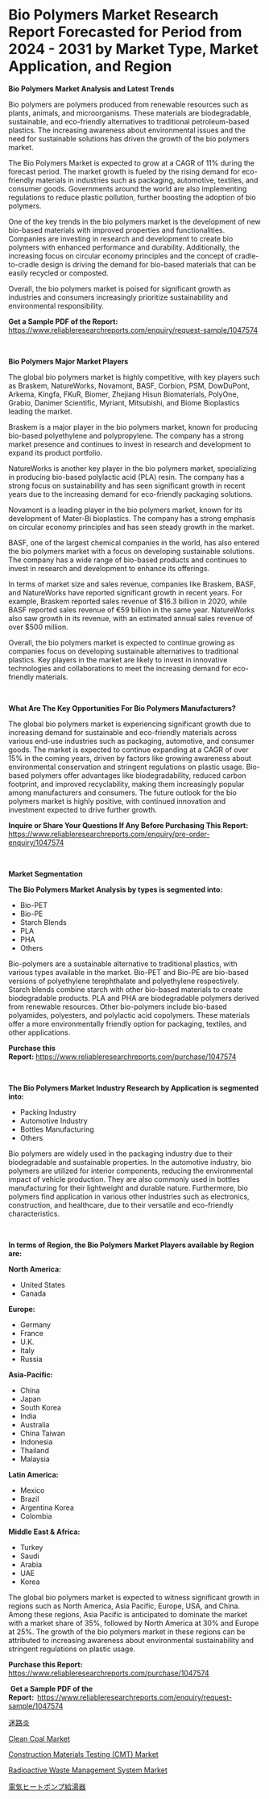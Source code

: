<p><h1>Bio Polymers Market Research Report Forecasted for Period from 2024 -  2031 by Market Type, Market Application, and Region</h1></p><p><strong>Bio Polymers Market Analysis and Latest Trends</strong></p>
<p><p>Bio polymers are polymers produced from renewable resources such as plants, animals, and microorganisms. These materials are biodegradable, sustainable, and eco-friendly alternatives to traditional petroleum-based plastics. The increasing awareness about environmental issues and the need for sustainable solutions has driven the growth of the bio polymers market.</p><p>The Bio Polymers Market is expected to grow at a CAGR of 11% during the forecast period. The market growth is fueled by the rising demand for eco-friendly materials in industries such as packaging, automotive, textiles, and consumer goods. Governments around the world are also implementing regulations to reduce plastic pollution, further boosting the adoption of bio polymers.</p><p>One of the key trends in the bio polymers market is the development of new bio-based materials with improved properties and functionalities. Companies are investing in research and development to create bio polymers with enhanced performance and durability. Additionally, the increasing focus on circular economy principles and the concept of cradle-to-cradle design is driving the demand for bio-based materials that can be easily recycled or composted.</p><p>Overall, the bio polymers market is poised for significant growth as industries and consumers increasingly prioritize sustainability and environmental responsibility.</p></p>
<p><strong>Get a Sample PDF of the Report:&nbsp;</strong> <a href="https://www.reliableresearchreports.com/enquiry/request-sample/1047574">https://www.reliableresearchreports.com/enquiry/request-sample/1047574</a></p>
<p>&nbsp;</p>
<p><strong>Bio Polymers Major Market Players</strong></p>
<p><p>The global bio polymers market is highly competitive, with key players such as Braskem, NatureWorks, Novamont, BASF, Corbion, PSM, DowDuPont, Arkema, Kingfa, FKuR, Biomer, Zhejiang Hisun Biomaterials, PolyOne, Grabio, Danimer Scientific, Myriant, Mitsubishi, and Biome Bioplastics leading the market.</p><p>Braskem is a major player in the bio polymers market, known for producing bio-based polyethylene and polypropylene. The company has a strong market presence and continues to invest in research and development to expand its product portfolio.</p><p>NatureWorks is another key player in the bio polymers market, specializing in producing bio-based polylactic acid (PLA) resin. The company has a strong focus on sustainability and has seen significant growth in recent years due to the increasing demand for eco-friendly packaging solutions.</p><p>Novamont is a leading player in the bio polymers market, known for its development of Mater-Bi bioplastics. The company has a strong emphasis on circular economy principles and has seen steady growth in the market.</p><p>BASF, one of the largest chemical companies in the world, has also entered the bio polymers market with a focus on developing sustainable solutions. The company has a wide range of bio-based products and continues to invest in research and development to enhance its offerings.</p><p>In terms of market size and sales revenue, companies like Braskem, BASF, and NatureWorks have reported significant growth in recent years. For example, Braskem reported sales revenue of $16.3 billion in 2020, while BASF reported sales revenue of €59 billion in the same year. NatureWorks also saw growth in its revenue, with an estimated annual sales revenue of over $500 million.</p><p>Overall, the bio polymers market is expected to continue growing as companies focus on developing sustainable alternatives to traditional plastics. Key players in the market are likely to invest in innovative technologies and collaborations to meet the increasing demand for eco-friendly materials.</p></p>
<p>&nbsp;</p>
<p><strong>What Are The Key Opportunities For Bio Polymers Manufacturers?</strong></p>
<p><p>The global bio polymers market is experiencing significant growth due to increasing demand for sustainable and eco-friendly materials across various end-use industries such as packaging, automotive, and consumer goods. The market is expected to continue expanding at a CAGR of over 15% in the coming years, driven by factors like growing awareness about environmental conservation and stringent regulations on plastic usage. Bio-based polymers offer advantages like biodegradability, reduced carbon footprint, and improved recyclability, making them increasingly popular among manufacturers and consumers. The future outlook for the bio polymers market is highly positive, with continued innovation and investment expected to drive further growth.</p></p>
<p><strong>Inquire or Share Your Questions If Any Before Purchasing This Report:</strong> <a href="https://www.reliableresearchreports.com/enquiry/pre-order-enquiry/1047574">https://www.reliableresearchreports.com/enquiry/pre-order-enquiry/1047574</a></p>
<p>&nbsp;</p>
<p><strong>Market Segmentation</strong></p>
<p><strong>The Bio Polymers Market Analysis by types is segmented into:</strong></p>
<p><ul><li>Bio-PET</li><li>Bio-PE</li><li>Starch Blends</li><li>PLA</li><li>PHA</li><li>Others</li></ul></p>
<p><p>Bio-polymers are a sustainable alternative to traditional plastics, with various types available in the market. Bio-PET and Bio-PE are bio-based versions of polyethylene terephthalate and polyethylene respectively. Starch blends combine starch with other bio-based materials to create biodegradable products. PLA and PHA are biodegradable polymers derived from renewable resources. Other bio-polymers include bio-based polyamides, polyesters, and polylactic acid copolymers. These materials offer a more environmentally friendly option for packaging, textiles, and other applications.</p></p>
<p><strong>Purchase this Report:&nbsp;</strong><a href="https://www.reliableresearchreports.com/purchase/1047574">https://www.reliableresearchreports.com/purchase/1047574</a></p>
<p>&nbsp;</p>
<p><strong>The Bio Polymers Market Industry Research by Application is segmented into:</strong></p>
<p><ul><li>Packing Industry</li><li>Automotive Industry</li><li>Bottles Manufacturing</li><li>Others</li></ul></p>
<p><p>Bio polymers are widely used in the packaging industry due to their biodegradable and sustainable properties. In the automotive industry, bio polymers are utilized for interior components, reducing the environmental impact of vehicle production. They are also commonly used in bottles manufacturing for their lightweight and durable nature. Furthermore, bio polymers find application in various other industries such as electronics, construction, and healthcare, due to their versatile and eco-friendly characteristics.</p></p>
<p>&nbsp;</p>
<p><strong>In terms of Region, the Bio Polymers Market Players available by Region are:</strong></p>
<p>
    <p> <strong> North America: </strong>
        <ul>
            <li>United States</li>
            <li>Canada</li>
        </ul>
        </p> 
    <p> <strong> Europe: </strong>
        <ul>
            <li>Germany</li>
            <li>France</li>
            <li>U.K.</li>
            <li>Italy</li>
            <li>Russia</li>
        </ul>
        </p> 
    <p> <strong> Asia-Pacific: </strong>
        <ul>
            <li>China</li>
            <li>Japan</li>
            <li>South Korea</li>
            <li>India</li>
            <li>Australia</li>
            <li>China Taiwan</li>
            <li>Indonesia</li>
            <li>Thailand</li>
            <li>Malaysia</li>
        </ul>
        </p> 
    <p> <strong> Latin America: </strong>
        <ul>
            <li>Mexico</li>
            <li>Brazil</li>
            <li>Argentina Korea</li>
            <li>Colombia</li>
        </ul>
        </p> 
    <p> <strong> Middle East & Africa: </strong>
        <ul>
            <li>Turkey</li>
            <li>Saudi</li>
            <li>Arabia</li>
            <li>UAE</li>
            <li>Korea</li>
        </ul>
    </p>
    </p>
<p><p>The global bio polymers market is expected to witness significant growth in regions such as North America, Asia Pacific, Europe, USA, and China. Among these regions, Asia Pacific is anticipated to dominate the market with a market share of 35%, followed by North America at 30% and Europe at 25%. The growth of the bio polymers market in these regions can be attributed to increasing awareness about environmental sustainability and stringent regulations on plastic usage.</p></p>
<p><strong>Purchase this Report: </strong><a href="https://www.reliableresearchreports.com/purchase/1047574">https://www.reliableresearchreports.com/purchase/1047574</a></p>
<p>&nbsp;<strong>Get a Sample PDF of the Report:&nbsp;&nbsp;</strong><a href="https://www.reliableresearchreports.com/enquiry/request-sample/1047574">https://www.reliableresearchreports.com/enquiry/request-sample/1047574</a></p>
<p><strong></strong></p>
<p><p><a href="https://medium.com/@alyle7648/%E8%BF%B7%E8%B7%AF%E7%82%8E%E5%B8%82%E5%A0%B4-%E5%B8%82%E5%A0%B4%E3%82%B7%E3%82%A7%E3%82%A2-%E5%B8%82%E5%A0%B4%E3%83%88%E3%83%AC%E3%83%B3%E3%83%89-%E3%81%8A%E3%82%88%E3%81%B3%E5%B0%86%E6%9D%A5%E3%81%AE%E6%88%90%E9%95%B7%E3%82%92%E6%8E%A2%E3%82%8B-07548d07e4b9">迷路炎</a></p><p><a href="https://github.com/johnbach50/Market-Research-Report-List-2/blob/main/clean-coal-market.md">Clean Coal Market</a></p><p><a href="https://issuu.com/reportprime-2/docs/construction-materials-testing-cmt-market-size-203">Construction Materials Testing (CMT) Market</a></p><p><a href="https://issuu.com/reportprime-2/docs/radioactive-waste-management-system-market-size-20">Radioactive Waste Management System Market</a></p><p><a href="https://medium.com/@saigekulas/%E9%9B%BB%E6%B0%97%E3%83%92%E3%83%BC%E3%83%88%E3%83%9D%E3%83%B3%E3%83%97%E5%BC%8F%E7%B5%A6%E6%B9%AF%E5%99%A8%E5%B8%82%E5%A0%B4%E3%81%AF-%E5%B8%82%E5%A0%B4%E3%82%B7%E3%82%A7%E3%82%A2-%E3%82%B5%E3%82%A4%E3%82%BA-2031%E5%B9%B4%E3%81%BE%E3%81%A7%E3%81%AE%E4%BA%88%E6%B8%AC%E3%82%92%E9%87%8D%E7%82%B9%E3%81%A8%E3%81%97%E3%81%A6%E3%81%84%E3%81%BE%E3%81%99-e358b9b46fa0">電気ヒートポンプ給湯器</a></p></p>